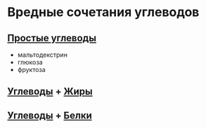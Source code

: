 # Вредные сочетания углеводов
## [Простые углеводы](carb.md)
- мальтодекстрин
- глюкоза
- фруктоза
## [Углеводы](carb.md) + [Жиры](fat.md)
## [Углеводы](carb.md) + [Белки](proteine.md)